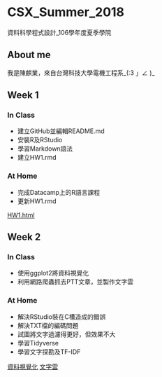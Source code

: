 # CSX_Summer_2018
資料科學程式設計_106學年度夏季學院

## About me
我是陳麒業，來自台灣科技大學電機工程系_(:3 」∠ )_

## Week 1

### In Class

* 建立GitHub並編輯README.md
* 安裝R及RStudio
* 學習Markdown語法
* 建立HW1.rmd

### At Home

* 完成Datacamp上的R語言課程
* 更新HW1.rmd

[HW1.html](https://gsus4.github.io/CSX_Summer_2018/Week_1/HW1.html)

## Week 2

### In Class
* 使用ggplot2將資料視覺化
* 利用網路爬蟲抓去PTT文章，並製作文字雲

### At Home
* 解決RStudio裝在C槽造成的錯誤
* 解決TXT檔的編碼問題
* 試圖將文字過濾得更好，但效果不大
* 學習Tidyverse
* 學習文字探勘及TF-IDF​

[資料視覺化](https://gsus4.github.io/CSX_Summer_2018/Week_2/Data_Visualization.html)
[文字雲](https://gsus4.github.io/CSX_Summer_2018/Week_2/TextMining.html)